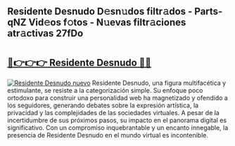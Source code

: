 ## Residente Desnudo D𝚎sn𝚞dos filtr𝚊dos - Parts-qNZ Vid𝚎os f𝚘tos - N𝚞evas filtr𝚊ciones atr𝚊ctivas 27fDo

# <h2><a href="http://mb2vjs.tromn.icu/?c=Residente+Desnudo">🔗👉👉👉 Residente Desnudo 🔗🔗</a></h2>

[![Residente Desnudo nuevo](https://i.imgur.com/pEAQMta.gif)](http://mb2vjs.tromn.icu/?c=Residente+Desnudo)
Residente Desnudo, una figura multifacética y estimulante, se resiste a la categorización simple. Su enfoque poco ortodoxo para construir una personalidad web ha magnetizado y ofendido a los seguidores, generando debates sobre la expresión artística, la privacidad y las complejidades de las sociedades virtuales. A pesar de la incertidumbre de sus próximos pasos, su impacto en el panorama digital es significativo. Con un compromiso inquebrantable y un encanto innegable, la presencia de Residente Desnudo en el mundo virtual es incontenible.
